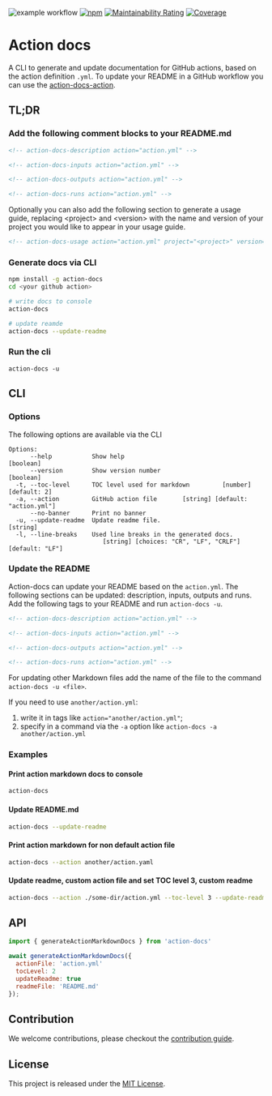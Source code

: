 
<!-- BADGES/ -->
![example workflow](https://github.com/npalm/action-docs/actions/workflows/ci.yml/badge.svg) [![npm](https://img.shields.io/npm/v/action-docs.svg)](https://npmjs.org/package/action-docs) [![Maintainability Rating](https://sonarcloud.io/api/project_badges/measure?project=action-docs&metric=sqale_rating)](https://sonarcloud.io/dashboard?id=action-docs) [![Coverage](https://sonarcloud.io/api/project_badges/measure?project=action-docs&metric=coverage)](https://sonarcloud.io/dashboard?id=action-docs)

<!-- /BADGES -->

# Action docs

A CLI to generate and update documentation for GitHub actions, based on the action definition `.yml`. To update your README in a GitHub workflow you can use the [action-docs-action](https://github.com/npalm/action-docs-action).

## TL;DR

### Add the following comment blocks to your README.md

```md
<!-- action-docs-description action="action.yml" -->

<!-- action-docs-inputs action="action.yml" -->

<!-- action-docs-outputs action="action.yml" -->

<!-- action-docs-runs action="action.yml" -->
```

Optionally you can also add the following section to generate a usage guide, replacing \<project\> and \<version\> with the name and version of your project you would like to appear in your usage guide.

```md
<!-- action-docs-usage action="action.yml" project="<project>" version="<version>" -->
```

### Generate docs via CLI

```bash
npm install -g action-docs
cd <your github action>

# write docs to console
action-docs

# update reamde
action-docs --update-readme
```

### Run the cli

```
action-docs -u
```

## CLI

### Options

The following options are available via the CLI

```
Options:
      --help           Show help                                       [boolean]
      --version        Show version number                             [boolean]
  -t, --toc-level      TOC level used for markdown         [number] [default: 2]
  -a, --action         GitHub action file       [string] [default: "action.yml"]
      --no-banner      Print no banner
  -u, --update-readme  Update readme file.                              [string]
  -l, --line-breaks    Used line breaks in the generated docs.
                          [string] [choices: "CR", "LF", "CRLF"] [default: "LF"]
```

### Update the README

Action-docs can update your README based on the `action.yml`. The following sections can be updated: description, inputs, outputs and runs. Add the following tags to your README and run `action-docs -u`.

```md
<!-- action-docs-description action="action.yml" -->

<!-- action-docs-inputs action="action.yml" -->

<!-- action-docs-outputs action="action.yml" -->

<!-- action-docs-runs action="action.yml" -->
```

For updating other Markdown files add the name of the file to the command `action-docs -u <file>`.

If you need to use `another/action.yml`:

1. write it in tags like `action="another/action.yml"`;
1. specify in a command via the `-a` option like `action-docs -a another/action.yml`

### Examples

#### Print action markdown docs to console

```bash
action-docs
```

#### Update README.md

```bash
action-docs --update-readme
```

#### Print action markdown for non default action file

```bash
action-docs --action another/action.yaml
```

#### Update readme, custom action file and set TOC level 3, custom readme

```bash
action-docs --action ./some-dir/action.yml --toc-level 3 --update-readme docs.md
```

## API

```javascript
import { generateActionMarkdownDocs } from 'action-docs'

await generateActionMarkdownDocs({
  actionFile: 'action.yml'
  tocLevel: 2
  updateReadme: true
  readmeFile: 'README.md'
});
```

## Contribution

We welcome contributions, please checkout the [contribution guide](CONTRIBUTING.md).

## License

This project is released under the [MIT License](./LICENSE).
